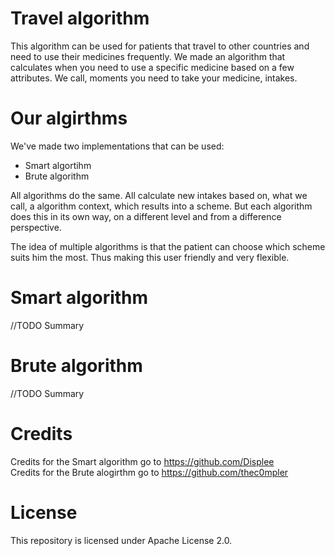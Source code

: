 # Travel algorithm
This algorithm can be used for patients that travel to other countries and need to use their medicines frequently.
We made an algorithm that calculates when you need to use a specific medicine based on a few attributes.
We call, moments you need to take your medicine, intakes.

# Our algirthms
We've made two implementations that can be used:
- Smart algortihm
- Brute algorithm

All algorithms do the same. All calculate new intakes based on, what we call, a algorithm context, which results into a scheme. But each algorithm does this in its own way, on a different level and from a difference perspective.

The idea of multiple algorithms is that the patient can choose which scheme suits him the most. Thus making this user friendly and very flexible.

# Smart algorithm
//TODO Summary

# Brute algorithm
//TODO Summary

# Credits
Credits for the Smart algorithm go to https://github.com/Displee
<br/>
Credits for the Brute alogirthm go to https://github.com/thec0mpler

# License
This repository is licensed under Apache License 2.0.
